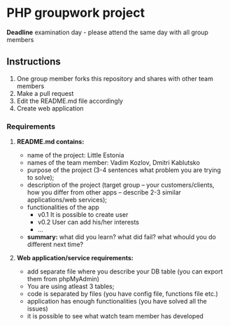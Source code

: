 # PHP groupwork project
**Deadline** examination day - please attend the same day with all group members

## Instructions
1. One group member forks this repository and shares with other team members
2. Make a pull request
3. Edit the README.md file accordingly
4. Create web application

### Requirements

1. **README.md contains:**
    * name of the project: Little Estonia
    * names of the team member: Vadim Kozlov, Dmitri Kablutsko
    * purpose of the project (3-4 sentences what problem you are trying to solve); 
    * description of the project (target group – your customers/clients, how you differ from other apps – describe 2-3 similar applications/web services);
    * functionalities of the app
        * v0.1 It is possible to create user
        * v0.2 User can add his/her interests
        * ...
    * **summary:** what did you learn? what did fail? what whould you do different next time?


2. **Web application/service requirements:**
    * add separate file where you describe your DB table (you can export them from phpMyAdmin)
    * You are using atleast 3 tables;
    * code is separated by files (you have config file, functions file etc.)
    * application has enough functionalities (you have solved all the issues)
    * it is possible to see what watch team member has developed 
